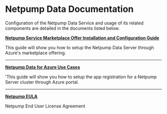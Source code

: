 # Netpump Data Documentation

Configuration of the Netpump Data Service and usage of its related components are detailed in the documents listed below.

**[Netpump Service Marketplace Offer Installation and Configuration Guide](Netpump-Data-for-Azure-Installation-Instructions.pdf)**

This guide will show you how to setup the Netpump Data Server through Azure's marketplace offering.

***

**[Netpump Data for Azure Use Cases](Netpump_Data_for_Azure_Use_Cases.md)**

'This guide will show you how to setup the app registration for a Netpump Server cluster through Azure portal.

***

**[Netpump EULA](Software_Licence_Agreement_(EULA).md)**

Netpump End User License Agreement

